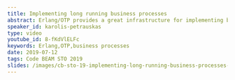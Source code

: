 ```yaml
---
title: Implementing long running business processes
abstract: Erlang/OTP provides a great infrastructure for implementing business processes. Although several additional features are needed in typical BPM application, like persistence, audit, migration of processes in a cluster. In this talk we present a framework for implementing long running FSM based processes as well as several design patterns that rendered useful in practice. The main features the framework provides are the defined semantics for structured states, scoped timers, persistence, audit and clustering.
speaker_id: karolis-petrauskas
type: video
youtube_id: 8-fKdVlELFc
keywords: Erlang,OTP,business processes
date: 2019-07-12
tags: Code BEAM STO 2019
slides: /images/cb-sto-19-implementing-long-running-business-processes-karolis-petrauskas-1-compressed.pdf
---
```


